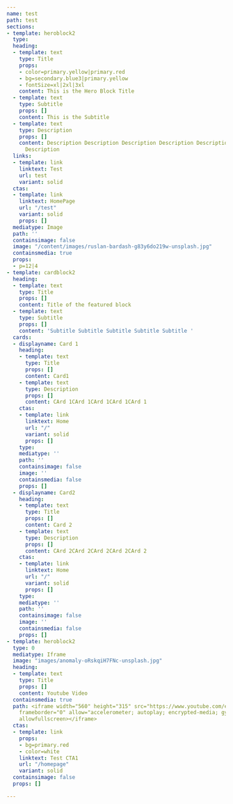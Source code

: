 ```yaml
---
name: test
path: test
sections:
- template: heroblock2
  type: 
  heading:
  - template: text
    type: Title
    props:
    - color=primary.yellow|primary.red
    - bg=secondary.blue3|primary.yellow
    - fontSize=xl|2xl|3xl
    content: This is the Hero Block Title
  - template: text
    type: Subtitle
    props: []
    content: This is the Subtitle
  - template: text
    type: Description
    props: []
    content: Description Description Description Description Description Description
      Description
  links:
  - template: link
    linktext: Test
    url: test
    variant: solid
  ctas:
  - template: link
    linktext: HomePage
    url: "/test"
    variant: solid
    props: []
  mediatype: Image
  path: ''
  containsimage: false
  image: "/content/images/ruslan-bardash-g83y6do219w-unsplash.jpg"
  containsmedia: true
  props:
  - p=12|4
- template: cardblock2
  heading:
  - template: text
    type: Title
    props: []
    content: Title of the featured block
  - template: text
    type: Subtitle
    props: []
    content: 'Subtitle Subtitle Subtitle Subtitle Subtitle '
  cards:
  - displayname: Card 1
    heading:
    - template: text
      type: Title
      props: []
      content: Card1
    - template: text
      type: Description
      props: []
      content: CArd 1CArd 1CArd 1CArd 1CArd 1
    ctas:
    - template: link
      linktext: Home
      url: "/"
      variant: solid
      props: []
    type: 
    mediatype: ''
    path: ''
    containsimage: false
    image: ''
    containsmedia: false
    props: []
  - displayname: Card2
    heading:
    - template: text
      type: Title
      props: []
      content: Card 2
    - template: text
      type: Description
      props: []
      content: CArd 2CArd 2CArd 2CArd 2CArd 2
    ctas:
    - template: link
      linktext: Home
      url: "/"
      variant: solid
      props: []
    type: 
    mediatype: ''
    path: ''
    containsimage: false
    image: ''
    containsmedia: false
    props: []
- template: heroblock2
  type: 0
  mediatype: Iframe
  image: "images/anomaly-oRskqiH7FNc-unsplash.jpg"
  heading:
  - template: text
    type: Title
    props: []
    content: Youtube Video
  containsmedia: true
  path: <iframe width="560" height="315" src="https://www.youtube.com/embed/7eoxulE1dJI"
    frameborder="0" allow="accelerometer; autoplay; encrypted-media; gyroscope; picture-in-picture"
    allowfullscreen></iframe>
  ctas:
  - template: link
    props:
    - bg=primary.red
    - color=white
    linktext: Test CTA1
    url: "/homepage"
    variant: solid
  containsimage: false
  props: []

---
```

